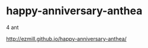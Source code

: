 happy-anniversary-anthea
========================

4 ant

http://ezmill.github.io/happy-anniversary-anthea/
